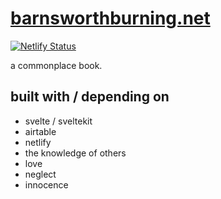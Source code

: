 # [barnsworthburning.net](https://barnsworthburning.net)

[![Netlify Status](https://api.netlify.com/api/v1/badges/ed0a20a3-fdb2-47cc-9b7e-8a516d9d308b/deploy-status)](https://app.netlify.com/sites/barnsworthburning/deploys)

a commonplace book.

## built with / depending on

-   svelte / sveltekit
-   airtable
-   netlify
-   the knowledge of others
-   love
-   neglect
-   innocence
